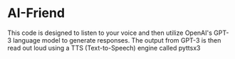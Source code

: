 # AI-Friend
This code is designed to listen to your voice and then utilize OpenAI's GPT-3 language model to generate responses. The output from GPT-3 is then read out loud using a TTS (Text-to-Speech) engine called pyttsx3
